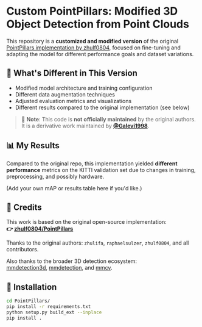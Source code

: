 # Custom PointPillars: Modified 3D Object Detection from Point Clouds

This repository is a **customized and modified version** of the original [PointPillars implementation by zhulf0804](https://github.com/zhulf0804/PointPillars), focused on fine-tuning and adapting the model for different performance goals and dataset variations.

## 🔄 What's Different in This Version

- Modified model architecture and training configuration
- Different data augmentation techniques
- Adjusted evaluation metrics and visualizations
- Different results compared to the original implementation (see below)

> 📌 **Note**: This code is **not officially maintained** by the original authors. It is a derivative work maintained by **[@Galevi1998](https://github.com/Galevi1998)**.

## 📊 My Results

Compared to the original repo, this implementation yielded **different performance** metrics on the KITTI validation set due to changes in training, preprocessing, and possibly hardware.

(Add your own mAP or results table here if you'd like.)

## 🧠 Credits

This work is based on the original open-source implementation:  
**👉 [zhulf0804/PointPillars](https://github.com/zhulf0804/PointPillars)**

Thanks to the original authors: `zhulifa`, `raphaelsulzer`, `zhulf0804`, and all contributors.

Also thanks to the broader 3D detection ecosystem:  
[mmdetection3d](https://github.com/open-mmlab/mmdetection3d), [mmdetection](https://github.com/open-mmlab/mmdetection), and [mmcv](https://github.com/open-mmlab/mmcv).

## 🚀 Installation

```bash
cd PointPillars/
pip install -r requirements.txt
python setup.py build_ext --inplace
pip install .
